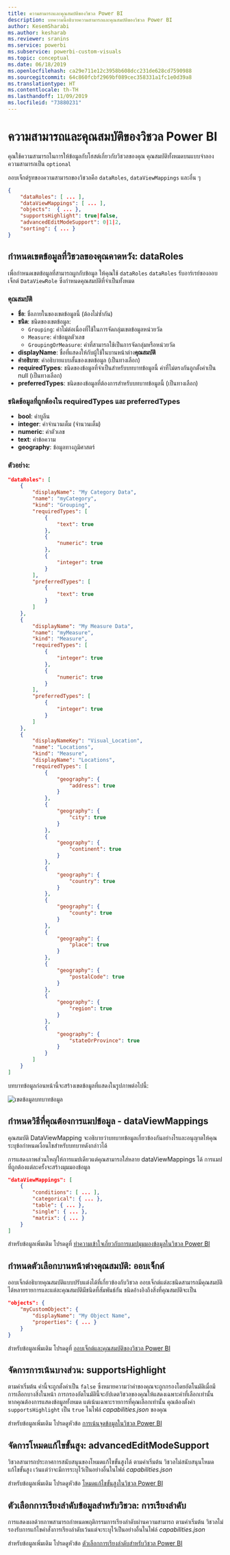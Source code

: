 ```yaml
---
title: ความสามารถและคุณสมบัติของวิชวล Power BI
description: บทความนี้อธิบายความสามารถและคุณสมบัติของวิชวล Power BI
author: KesemSharabi
ms.author: kesharab
ms.reviewer: sranins
ms.service: powerbi
ms.subservice: powerbi-custom-visuals
ms.topic: conceptual
ms.date: 06/18/2019
ms.openlocfilehash: ca29e711e12c3958b608dcc231de628cd7590988
ms.sourcegitcommit: 64c860fcbf2969bf089cec358331a1fc1e0d39a8
ms.translationtype: HT
ms.contentlocale: th-TH
ms.lasthandoff: 11/09/2019
ms.locfileid: "73880231"
---
```

# <a name="capabilities-and-properties-of-power-bi-visuals"></a>ความสามารถและคุณสมบัติของวิชวล Power BI 

คุณใช้ความสามารถในการให้ข้อมูลกับโฮสต์เกี่ยวกับวิชวลของคุณ คุณสมบัติทั้งหมดบนแบบจำลองความสามารถเป็น `optional`

ออบเจ็กต์รูทของความสามารถของวิชวลคือ `dataRoles`, `dataViewMappings` และอื่น ๆ

```json
{
    "dataRoles": [ ... ],
    "dataViewMappings": [ ... ],
    "objects":  { ... },
    "supportsHighlight": true|false,
    "advancedEditModeSupport": 0|1|2,
    "sorting": { ... }
}

```

## <a name="define-the-data-fields-that-your-visual-expects-dataroles"></a>กำหนดเขตข้อมูลที่วิชวลของคุณคาดหวัง: dataRoles

เพื่อกำหนดเขตข้อมูลที่สามารถผูกกับข้อมูล ให้คุณใช้ `dataRoles` `dataRoles` รับอาร์เรย์ของออบเจ็กต์ `DataViewRole` ซึ่งกำหนดคุณสมบัติที่จำเป็นทั้งหมด

### <a name="properties"></a>คุณสมบัติ

* **ชื่อ**: ชื่อภายในของเขตข้อมูลนี้ (ต้องไม่ซ้ำกัน)
* **ชนิด**: ชนิดของเขตข้อมูล:
    * `Grouping`: ค่าไม่ต่อเนื่องที่ใช้ในการจัดกลุ่มเขตข้อมูลหน่วยวัด
    * `Measure`: ค่าข้อมูลตัวเลข
    * `GroupingOrMeasure`: ค่าที่สามารถใช้เป็นการจัดกลุ่มหรือหน่วยวัด
* **displayName**: ชื่อที่แสดงให้กับผู้ใช้ในบานหน้าต่าง**คุณสมบัติ**
* **คำอธิบาย**: คำอธิบายแบบสั้นของเขตข้อมูล (เป็นทางเลือก)
* **requiredTypes**: ชนิดของข้อมูลที่จำเป็นสำหรับบทบาทข้อมูลนี้ ค่าที่ไม่ตรงกันถูกตั้งค่าเป็น null (เป็นทางเลือก)
* **preferredTypes**: ชนิดของข้อมูลที่ต้องการสำหรับบทบาทข้อมูลนี้ (เป็นทางเลือก)

### <a name="valid-data-types-in-requiredtypes-and-preferredtypes"></a>ชนิดข้อมูลที่ถูกต้องใน requiredTypes และ preferredTypes

* **bool**: ค่าบูลีน
* **integer**: ค่าจำนวนเต็ม (จำนวนเต็ม)
* **numeric**: ค่าตัวเลข
* **text**: ค่าข้อความ
* **geography**: ข้อมูลทางภูมิศาสตร์

### <a name="example"></a>ตัวอย่าง:

```json
"dataRoles": [
    {
        "displayName": "My Category Data",
        "name": "myCategory",
        "kind": "Grouping",
        "requiredTypes": [
            {
                "text": true
            },
            {
                "numeric": true
            },
            {
                "integer": true
            }
        ],
        "preferredTypes": [
            {
                "text": true
            }
        ]
    },
    {
        "displayName": "My Measure Data",
        "name": "myMeasure",
        "kind": "Measure",
        "requiredTypes": [
            {
                "integer": true
            },
            {
                "numeric": true
            }
        ],
        "preferredTypes": [
            {
                "integer": true
            }
        ]
    },
    {
        "displayNameKey": "Visual_Location",
        "name": "Locations",
        "kind": "Measure",
        "displayName": "Locations",
        "requiredTypes": [
            {
                "geography": {
                    "address": true
                }
            },
            {
                "geography": {
                    "city": true
                }
            },
            {
                "geography": {
                    "continent": true
                }
            },
            {
                "geography": {
                    "country": true
                }
            },
            {
                "geography": {
                    "county": true
                }
            },
            {
                "geography": {
                    "place": true
                }
            },
            {
                "geography": {
                    "postalCode": true
                }
            },
            {
                "geography": {
                    "region": true
                }
            },
            {
                "geography": {
                    "stateOrProvince": true
                }
            }
        ]
    }
]
```

บทบาทข้อมูลก่อนหน้านี้จะสร้างเขตข้อมูลที่แสดงในรูปภาพต่อไปนี้:

![เขตข้อมูลบทบาทข้อมูล](./media/data-role-display.png)

## <a name="define-how-you-want-the-data-mapped-dataviewmappings"></a>กำหนดวิธีที่คุณต้องการแมปข้อมูล - dataViewMappings

คุณสมบัติ DataViewMapping จะอธิบายว่าบทบาทข้อมูลเกี่ยวข้องกันอย่างไรและอนุญาตให้คุณระบุข้อกำหนดเงื่อนไขสำหรับบทบาทดังกล่าวได้

การแสดงภาพส่วนใหญ่ให้การแมปเดียวแต่คุณสามารถใส่หลาย dataViewMappings ได้ การแมปที่ถูกต้องแต่ละครั้งจะสร้างมุมมองข้อมูล 

```json
"dataViewMappings": [
    {
        "conditions": [ ... ],
        "categorical": { ... },
        "table": { ... },
        "single": { ... },
        "matrix": { ... }
    }
]
```

สำหรับข้อมูลเพิ่มเติม โปรดดูที่ [ทำความเข้าใจเกี่ยวกับการแมปมุมมองข้อมูลในวิชวล Power BI](dataview-mappings.md)

## <a name="define-property-pane-options-objects"></a>กำหนดตัวเลือกบานหน้าต่างคุณสมบัติ: ออบเจ็กต์

ออบเจ็กต์อธิบายคุณสมบัติแบบปรับแต่งได้ที่เกี่ยวข้องกับวิชวล ออบเจ็กต์แต่ละชนิดสามารถมีคุณสมบัติได้หลายรายการและแต่ละคุณสมบัติมีชนิดที่สัมพันธ์กัน ชนิดอ้างอิงถึงสิ่งที่คุณสมบัติจะเป็น 

```json
"objects": {
    "myCustomObject": {
        "displayName": "My Object Name",
        "properties": { ... }
    }
}
```

สำหรับข้อมูลเพิ่มเติม โปรดดูที่ [ออบเจ็กต์และคุณสมบัติของวิชวล Power BI](objects-properties.md)

## <a name="handle-partial-highlighting-supportshighlight"></a>จัดการการเน้นบางส่วน: supportsHighlight

ตามค่าเริ่มต้น ค่านี้จะถูกตั้งค่าเป็น `false` ซึ่งหมายความว่าค่าของคุณจะถูกกรองโดยอัตโนมัติเมื่อมีการเลือกบางสิ่งในหน้า การกรองอัตโนมัตินี้จะอัปเดตวิชวลของคุณให้แสดงเฉพาะค่าที่เลือกเท่านั้น หากคุณต้องการแสดงข้อมูลทั้งหมด แต่เน้นเฉพาะรายการที่คุณเลือกเท่านั้น คุณต้องตั้งค่า `supportsHighlight` เป็น `true` ในไฟล์ *capabilities.json* ของคุณ

สำหรับข้อมูลเพิ่มเติม โปรดดูหัวข้อ [การเน้นจุดข้อมูลในวิชวล Power BI](highlight.md)

## <a name="handle-advanced-edit-mode-advancededitmodesupport"></a>จัดการโหมดแก้ไขขั้นสูง: advancedEditModeSupport

วิชวลสามารถประกาศการสนับสนุนของโหมดแก้ไขขั้นสูงได้ ตามค่าเริ่มต้น วิชวลไม่สนับสนุนโหมดแก้ไขขั้นสูง เว้นแต่ว่าจะมีการระบุไว้เป็นอย่างอื่นในไฟล์ *capabilities.json*

สำหรับข้อมูลเพิ่มเติม โปรดดูหัวข้อ [โหมดแก้ไขขั้นสูงในวิชวล Power BI](advanced-edit-mode.md)

## <a name="data-sorting-options-for-visual-sorting"></a>ตัวเลือกการเรียงลำดับข้อมูลสำหรับวิชวล: การเรียงลำดับ

การแสดงผลด้วยภาพสามารถกำหนดพฤติกรรมการเรียงลำดับผ่านความสามารถ ตามค่าเริ่มต้น วิชวลไม่รองรับการแก้ไขคำสั่งการเรียงลำดับเว้นแต่จะระบุไว้เป็นอย่างอื่นในไฟล์ *capabilities.json*

สำหรับข้อมูลเพิ่มเติม โปรดดูหัวข้อ [ตัวเลือกการเรียงลำดับสำหรับวิชวล Power BI](sort-options.md)
